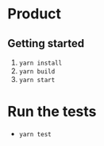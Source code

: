 # Product

## Getting started

1. `yarn install`
2. `yarn build`
3. `yarn start`

# Run the tests

- `yarn test`
